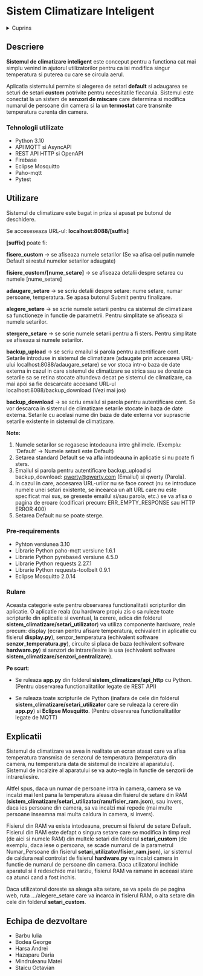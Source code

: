 # Sistem Climatizare Inteligent

<details>
  <summary>Cuprins</summary>
  <ol>
    <li>
      <a href="#descriere">Descriere</a>
      <ul>
        <li><a href="#tehnologii">Tehnologii utilizate</a></li>
      </ul>
    </li>
    <li>
      <a href="#utilizare">Utilizare</a>
      <ul>
        <li><a href="#prerequirements">Pre-requirements</a></li>
        <li><a href="#rulare">Rulare</a></li>
        <li><a href="#explicatii">Explicatii software</a></li>
      </ul>
    </li>
    <li><a href="#echipa">Echipa de dezvoltare</a></li>
  </ol>
</details>

## <a id="descriere">Descriere</a>

__Sistemul de climatizare inteligent__ este conceput pentru a functiona cat mai simplu venind in ajutorul utilizatorilor pentru ca isi modifica singur temperatura si puterea cu care se circula aerul.

Aplicatia sistemului permite si alegerea de setari __default__ si adaugarea se seturi de setari __custom__ potrivite pentru necesitatile fiecaruia. Sistemul este conectat la un sistem de __senzori de miscare__ care determina si modifica numarul de persoane din camera si la un __termostat__ care transmite temperatura curenta din camera.


### <a id="tehnologii">Tehnologii utilizate</a>
 * Python 3.10
 * API MQTT si AsyncAPI
 * REST API HTTP si OpenAPI
 * Firebase
 * Eclipse Mosquitto
 * Paho-mqtt
 * Pytest
 
 ## <a id="utilizare">Utilizare</a>
 Sistemul de climatizare este bagat in priza si apasat pe butonul de deschidere.

Se acceseseaza URL-ul: __localhost:8088/[suffix]__

__[suffix]__ poate fi:

__fisere_custom__ -> se afiseaza numele setarilor (Se va afisa cel putin numele Default si restul numelor setarilor adaugate)

__fisiere_custom/[nume_setare]__ -> se afiseaza detalii despre setarea cu numele [nume_setare]

__adaugare_setare__ -> se scriu detalii despre setare: nume setare, numar persoane, temperatura. Se apasa butonul Submit pentru finalizare.

__alegere_setare__ -> se scrie numele setarii pentru ca sistemul de climatizare sa functioneze in functie de parametrii. Pentru simplitate se afiseaza si numele setarilor.

__stergere_setare__ -> se scrie numele setarii pentru a fi sters. Pentru simplitate se afiseaza si numele setarilor.

__backup_upload__ -> se scriu emailul si parola pentru autentificare cont. Setarile introduse in sistemul de climatizare (adaugate prin accesarea URL-ului localhost:8088/adaugare_setare) se vor stoca intr-o baza de date externa in cazul in care sistemul de climatizare se strica sau se doreste ca setarile sa se retina stocate altundeva decat pe sistemul de climatizare, ca mai apoi sa fie descarcate accesand URL-ul localhost:8088/backup_download (Vezi mai jos)

__backup_download__ -> se scriu emailul si parola pentru autentificare cont. Se vor descarca in sistemul de climatizare setarile stocate in baza de date externa. Setarile cu acelasi nume din baza de date externa vor suprascrie setarile existente in sistemul de climatizare.

__Note:__
1. Numele setarilor se regasesc intodeauna intre ghilimele. (Exemplu: 'Default' -> Numele setarii este Default)
2. Setarea standard Default se va afla intodeauna in aplicatie si nu poate fi sters.
3. Emailul si parola pentru autentificare backup_upload si backup_download: qwerty@qwerty.com (Emailul) si qwerty (Parola).
4. In cazul in care, accesarea URL-urilor nu se face corect (nu se introduce numele unei setari existente, se incearca un alt URL care nu este specificat mai sus, se greseste emailul si/sau parola, etc.) se va afisa o pagina de eroare (codificari precum: ERR_EMPTY_RESPONSE sau HTTP ERROR 400)
5. Setarea Default nu se poate sterge.
 
 ### <a id="prerequirements">Pre-requirements</a>
 * Pyhton versiunea 3.10
 * Librarie Python paho-mqtt versiune 1.6.1
 * Librarie Python pyrebase4 versiune 4.5.0
 * Librarie Python requests 2.27.1
 * Librarie Python requests-toolbelt 0.9.1
 * Eclipse Mosquitto 2.0.14
 
 
 ### <a id="rulare">Rulare</a>
 Aceasta categorie este pentru observarea functionalitatii scripturilor din aplicatie. O aplicatie reala (cu hardware propiu zis o sa ruleze toate scripturile din aplicatie si eventual, la cerere, adica din folderul __sistem_climatizare/setari_utilizator__) va utiliza componente hardware, reale precum: display (ecran pentru afisare temperatura, echivalent in aplicatie cu fisierul __display.py__), senzor_temperatura (echivalent software __senzor_temperatura.py__), circuite si placa de baza (echivalent software __hardware.py__) si senzori de intrare/iesire la usa (echivalent software __sistem_climatizare/senzori_centralizare__).
 
 __Pe scurt__:
 * Se ruleaza __app.py__ din folderul __sistem_climatizare/api_http__ cu Python. (Pentru observarea functionalitatilor legate de REST API)
 
 * Se ruleaza toate scripturile de Python (inafara de cele din folderul __sistem_climatizare/setari_utilizator__ care se ruleaza la cerere din __app.py__) si __Eclipse    Mosquitto__. (Pentru observarea functionalitatilor legate de MQTT)
 
 ## <a id="explicatii">Explicatii</a>
 Sistemul de climatizare va avea in realitate un ecran atasat care va afisa temperatura transmisa de senzorul de temperatura (temperatura din camera, nu temperatura data de sistemul de incalzire al aparatului). Sistemul de incalzire al aparatului se va auto-regla in functie de senzorii de intrare/iesire. 
 
 Altfel spus, daca un numar de persoane intra in camera, camera se va incalzi mai lent pana la temperatura aleasa din fisierul de setare din RAM (__sistem_climatizare/setari_utilizator/ram/fisier_ram.json__), sau invers, daca ies persoane din camera, sa va incalzi mai repede (mai multe persoane inseamna mai multa caldura in camera, si invers). 
 
 Fisierul din RAM va exista intodeauna, precum si fisierul de setare Default. Fisierul din RAM este defapt o singura setare care se modifica in timp real (de aici si numele RAM) din multele setari din folderul __setari_custom__ (de exemplu, daca iese o persoana, se scade numarul de la parametrul Numar_Persoane din fisierul __setari_utilizator/fisier_ram.json__), iar sistemul de caldura real controlat de fisierul __hardware.py__ va incalzi camera in functie de numarul de persoane din camera. Daca utilizatorul inchide aparatul si il redeschide mai tarziu, fisierul RAM va ramane in aceeasi stare ca atunci cand a fost inchis.
 
 Daca utilizatorul doreste sa aleaga alta setare, se va apela de pe pagina web, ruta .../alegere_setare care va incarca in fisierul RAM, o alta setare din cele din folderul __setari_custom__. 
 
  
 ## <a id="echipa">Echipa de dezvoltare</a>
 * Barbu Iulia
 * Bodea George
 * Harsa Andrei
 * Hazaparu Daria
 * Mindruleanu Matei
 * Staicu Octavian
 
 
 
